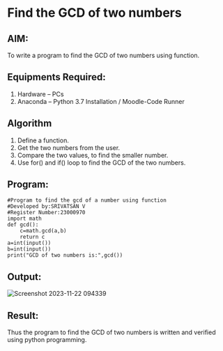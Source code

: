 # Find the GCD of two numbers

## AIM:
To write a program to find the GCD of two numbers using function.

## Equipments Required:
1. Hardware – PCs
2. Anaconda – Python 3.7 Installation / Moodle-Code Runner

## Algorithm
1. Define a function.
2. Get the two numbers from the user.
3. Compare the two values, to find the smaller number.
4. Use for() and if() loop to find the GCD of the two numbers.

## Program:
```
#Program to find the gcd of a number using function
#Developed by:SRIVATSAN V
#Register Number:23000970
import math
def gcd():
    c=math.gcd(a,b)
    return c
a=int(input())
b=int(input())
print("GCD of two numbers is:",gcd())
```

## Output:
![Screenshot 2023-11-22 094339](https://github.com/Srivatsan0405/GCD-of-two-numbers/assets/139841630/438a758f-0367-4e91-82dc-61ba8c9123a9)



## Result:
Thus the program to find the GCD of two numbers is written and verified using python programming.
